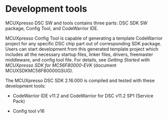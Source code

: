 # Development tools

MCUXpresso DSC SW and tools contains three parts: DSC SDK SW package, Config Tool, and CodeWarrior IDE.

MCUXpresso Config Tool is capable of generating a template CodeWarrior project for any specific DSC chip part out of corresponding SDK package. Users can start development from this generated template project which includes all the necessary startup files, linker files, drivers, freemaster middleware, and config tool file. For details, see *Getting Started with MCUXpresso SDK for MC56F80000-EVK* \(document MCUXSDKMC56F80000GSUG\).

The MCUXpresso DSC SDK 2.16.000 is compiled and tested with these development tools:

-   CodeWarrior IDE v11.2 and CodeWarrior for DSC v11.2 SP1 \(Service Pack\)

-   Config tool v16


